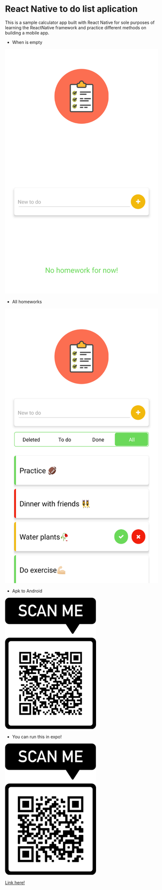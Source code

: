 # React Native to do list aplication

This is a sample calculator app built with React Native for sole purposes of learning the ReactNative framework and practice different methods on building a mobile app.

- When is empty
<img src="./assets/emptyList.png" alt="principal screen"/>

- All homeworks
<img src="./assets/allTodoList.png" alt="screen all homework"/>

- Apk to Android

<img src="./assets/apkToAndroid.png" alt="qr code"/>

- You can run this in expo! 

<img src="./assets/scanMe.png" alt="qr code"/>

<a href="https://exp.host/@adivianahd/todo-list-app">Link here!</a>